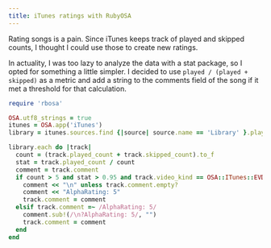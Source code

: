 ```yaml
---
title: iTunes ratings with RubyOSA
---
```


Rating songs is a pain. Since iTunes keeps track of played and skipped counts, I thought I could use those to create new ratings.

In actuality, I was too lazy to analyze the data with a stat package, so I opted for something a little simpler. I decided to use `played / (played + skipped)` as a metric and add a string to the comments field of the song if it met a threshold for that calculation.

```ruby
require 'rbosa'

OSA.utf8_strings = true
itunes = OSA.app('iTunes')
library = itunes.sources.find {|source| source.name == 'Library' }.playlists[0].tracks

library.each do |track|
  count = (track.played_count + track.skipped_count).to_f
  stat = track.played_count / count
  comment = track.comment
  if count > 5 and stat > 0.95 and track.video_kind == OSA::ITunes::EVDK::NONE
    comment << "\n" unless track.comment.empty?
    comment << "AlphaRating: 5"
    track.comment = comment
  elsif track.comment =~ /AlphaRating: 5/
    comment.sub!(/\n?AlphaRating: 5/, "")
    track.comment = comment
  end
end
```
